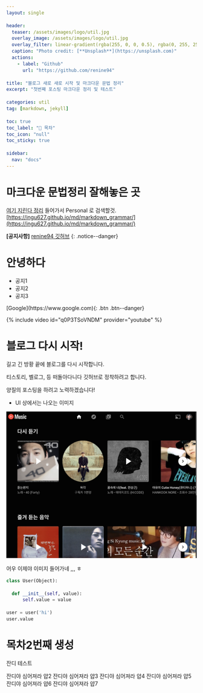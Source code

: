```yaml
---
layout: single

header:
  teaser: /assets/images/logo/util.jpg
  overlay_image: /assets/images/logo/util.jpg
  overlay_filter: linear-gradient(rgba(255, 0, 0, 0.5), rgba(0, 255, 255, 0.5))
  caption: "Photo credit: [**Unsplash**](https://unsplash.com)"
  actions:
    - label: "Github"
      url: "https://github.com/renine94"

title: "블로그 새로 새로 시작 및 마크다운 문법 정리"
excerpt: "첫번째 포스팅 마크다운 정리 및 테스트"

categories: util
tag: [markdown, jekyll]

toc: true
toc_label: "📕 목차"
toc_icon: "null"
toc_sticky: true

sidebar:
  nav: "docs"
---
```


# 마크다운 문법정리 잘해놓은 곳
[여기 지린다 정리](https://www.cross-validated.com/year-archive/)
들어가서 Personal 로 검색할것.
[https://ingu627.github.io/md/markdown_grammar/](https://ingu627.github.io/md/markdown_grammar/)

**[공지사항]** [renine94 깃허브](https://github.com/renine94)
{: .notice--danger}

<div class="notice--success">
  <h1> 안녕하다 </h1>
  <ul>
    <li> 공지1 </li>
    <li> 공지2 </li>
    <li> 공지3 </li>
  </ul>
</div>
[Google](https://www.google.com){: .btn .btn--danger}

{% include video id="q0P3TSoVNDM" provider="youtube" %}


# 블로그 다시 시작!



길고 긴 방황 끝에 블로그를 다시 시작합니다.

티스토리, 벨로그, 등 떠돌아다니다 깃허브로 정착하려고 합니다.

양질의 포스팅을 하려고 노력하겠습니다!



- UI 상에서는 나오는 이미지

![image-20220512043903379](/assets/images/posts/2022-05-11-first/image-20220512043903379.png)



어우 이제야 이미지 들어가네 ,,, ㅎ


```python
class User(Object):

  def __init__(self, value):
      self.value = value

user = user('hi')
user.value
```

# 목차2번째 생성


잔디 테스트

잔디야 심어져라 얍2
잔디야 심어져라 얍3
잔디야 심어져라 얍4
잔디야 심어져라 얍5
잔디야 심어져라 얍6
잔디야 심어져라 얍7

